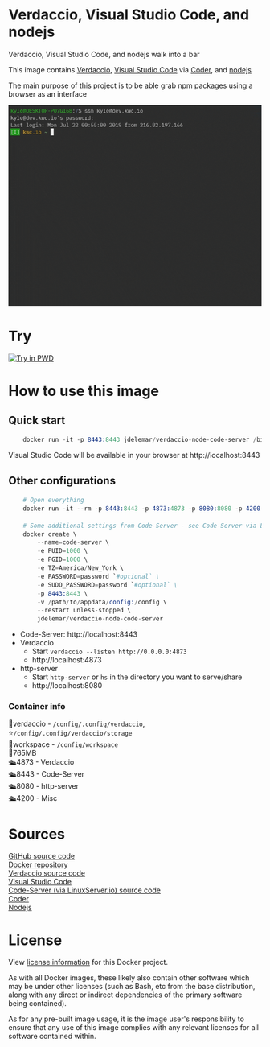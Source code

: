 # Verdaccio, Visual Studio Code, and nodejs

Verdaccio, Visual Studio Code, and nodejs walk into a bar

This image contains [Verdaccio](https://github.com/verdaccio/verdaccio), [Visual Studio Code](https://code.visualstudio.com/) via [Coder](https://coder.com/), and [nodejs](https://nodejs.org/)  

The main purpose of this project is to be able grab npm packages using a browser as an interface

[![code-server](https://github.com/JDelemar/dockerfiles/blob/master/verdaccio-node-code-server/image/ide.gif)](https://coder.com)

# Try
[![Try in PWD](https://github.com/play-with-docker/stacks/raw/cff22438cb4195ace27f9b15784bbb497047afa7/assets/images/button.png)](http://play-with-docker.com/?stack=https://gist.githubusercontent.com/JDelemar/e2bf6ff310e39e3f7e61985fd750d2e2/raw/1b62c2589b5f45c6a1c65ded88f94bb1ddd7aacd/verdaccio-server.yml)  

# How to use this image
## Quick start
```s
    docker run -it -p 8443:8443 jdelemar/verdaccio-node-code-server /bin/bash
```

Visual Studio Code will be available in your browser at http://localhost:8443

## Other configurations
```s
    # Open everything
    docker run -it --rm -p 8443:8443 -p 4873:4873 -p 8080:8080 -p 4200:4200 jdelemar/verdaccio-node-code-server /bin/bash

    # Some additional settings from Code-Server - see Code-Server via LinuxServer.io link for more
    docker create \
        --name=code-server \
        -e PUID=1000 \
        -e PGID=1000 \
        -e TZ=America/New_York \
        -e PASSWORD=password `#optional` \
        -e SUDO_PASSWORD=password `#optional` \
        -p 8443:8443 \
        -v /path/to/appdata/config:/config \
        --restart unless-stopped \
        jdelemar/verdaccio-node-code-server
```
- Code-Server: http://localhost:8443
- Verdaccio  
    - Start `verdaccio --listen http://0.0.0.0:4873`
    - http://localhost:4873
- http-server
    - Start `http-server` or `hs` in the directory you want to serve/share
    - http://localhost:8080

### Container info
📂verdaccio - `/config/.config/verdaccio`, ⭐️`/config/.config/verdaccio/storage`  
📂workspace - `/config/workspace`  
📏765MB  
🛳4873 - Verdaccio  
🛳8443 - Code-Server  
🛳8080 - http-server  
🛳4200 - Misc  

# Sources
[GitHub source code](https://github.com/JDelemar/dockerfiles/tree/master/verdaccio-node-code-server)  
[Docker repository](https://hub.docker.com/r/jdelemar/verdaccio-node-code-server)  
[Verdaccio source code](https://github.com/verdaccio/verdaccio)  
[Visual Studio Code](https://code.visualstudio.com/)  
[Code-Server (via LinuxServer.io) source code](https://github.com/linuxserver/docker-code-server)  
[Coder](https://coder.com/)  
[Nodejs](https://nodejs.org/)  

# License
View [license information](https://github.com/JDelemar/dockerfiles/blob/master/LICENSE) for this Docker project.

As with all Docker images, these likely also contain other software which may be under other licenses (such as Bash, etc from the base distribution, along with any direct or indirect dependencies of the primary software being contained).

As for any pre-built image usage, it is the image user's responsibility to ensure that any use of this image complies with any relevant licenses for all software contained within.
